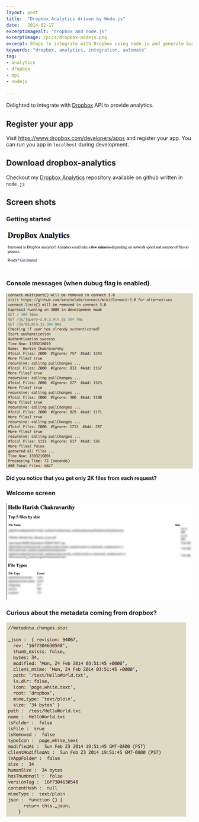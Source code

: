 ```yaml
---
layout: post
title:  "Dropbox Analytics driven by Node.js"
date:   2014-02-17
excerptimagealt: "dropbox and node.js"
excerptimage: /pics/dropbox-nodejs.png
excerpt: Steps to integrate with Dropbox using node.js and generate basic analytics. 
keywords: "dropbox, analytics, integration, automate"
tag:
- analytics
- dropbox   
- api
- nodejs
       
---
```

Delighted to integrate with <a href="http://www.dropbox.com">Dropbox</a> API to provide analytics. 

## Register your app 
Visit <a href="https://www.dropbox.com/developers/apps">https://www.dropbox.com/developers/apps</a> and register your app. You can run you app in ```localhost``` during development.

## Download dropbox-analytics
Checkout my <a href="https://github.com/harishvc/dropbox-analytics">Dropbox Analytics</a> repository available on github written in ```node.js```

## Screen shots

### Getting started  
![Are you ready?](/pics/dropbox-start.png)

### Console messages (when dubug flag is enabled)
![dropbox console messages](/pics/dropbox-console.png)

<strong>Did you notice that you get only 2K files from each request?</strong>

### Welcome screen
![dropbox welcome](/pics/dropbox-output.png)

### Curious about the metadata coming from dropbox?
![dropbox metadata](/pics/dropbox-metadata.png)
